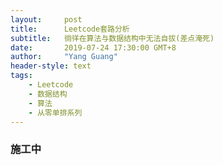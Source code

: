 ```yaml
---
layout:     post
title:      Leetcode套路分析
subtitle:   徜徉在算法与数据结构中无法自拔(差点淹死)
date:       2019-07-24 17:30:00 GMT+8
author:     "Yang Guang"
header-style: text
tags:
    - Leetcode
    - 数据结构
    - 算法
    - 从零单排系列
---
```


### 施工中